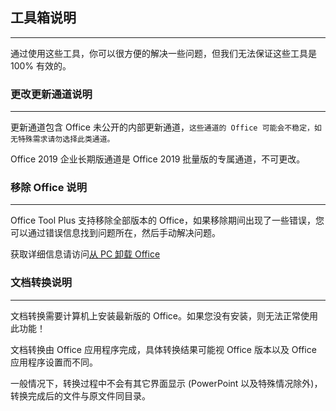 ## 工具箱说明

---

通过使用这些工具，你可以很方便的解决一些问题，但我们无法保证这些工具是 100% 有效的。

### 更改更新通道说明

---

更新通道包含 Office 未公开的内部更新通道，`这些通道的 Office 可能会不稳定，如无特殊需求请勿选择此类通道。`

Office 2019 企业长期版通道是 Office 2019 批量版的专属通道，不可更改。

### 移除 Office 说明

---

Office Tool Plus 支持移除全部版本的 Office，如果移除期间出现了一些错误，您可以通过错误信息找到问题所在，然后手动解决问题。

获取详细信息请访问[从 PC 卸载 Office](https://support.office.com/zh-cn/article/从-pc-卸载-office-9dd49b83-264a-477a-8fcc-2fdf5dbf61d8)

### 文档转换说明

---

文档转换需要计算机上安装最新版的 Office。如果您没有安装，则无法正常使用此功能！

文档转换由 Office 应用程序完成，具体转换结果可能视 Office 版本以及 Office 应用程序设置而不同。

一般情况下，转换过程中不会有其它界面显示 (PowerPoint 以及特殊情况除外)，转换完成后的文件与原文件同目录。
